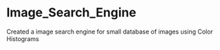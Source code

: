 # Image_Search_Engine
Created a image search engine  for small database of images using Color Histograms

